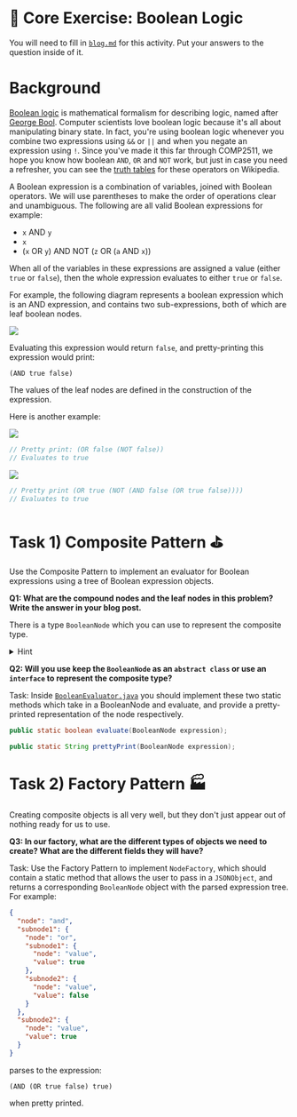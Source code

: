 # 🧠 Core Exercise: Boolean Logic

You will need to fill in [`blog.md`](/blog.md) for this activity. Put your answers to the question inside of it.

# Background

[Boolean logic](https://en.wikipedia.org/wiki/Boolean_algebra) is mathematical formalism for describing logic, named after [George Bool](https://en.wikipedia.org/wiki/George_Boole). Computer scientists love boolean logic because it's all about manipulating binary state. In fact, you're using boolean logic whenever you combine two expressions using `&&` or `||` and when you negate an expression using `!`. Since you've made it this far through COMP2511, we hope you know how boolean `AND`, `OR` and `NOT` work, but just in case you need a refresher, you can see the [truth tables](https://en.wikipedia.org/wiki/Truth_table) for these operators on Wikipedia.

A Boolean expression is a combination of variables, joined with Boolean operators. We will use parentheses to make the order of operations clear and unambiguous. The following are all valid Boolean expressions for example:

- `x` AND `y`
- `x`
- (`x` OR `y`) AND NOT (`z` OR (`a` AND `x`))

When all of the variables in these expressions are assigned a value (either `true` or `false`), then the whole expression evaluates to either `true` or `false`.

For example, the following diagram represents a boolean expression which is an AND expression, and contains two sub-expressions, both of which are leaf boolean nodes.

![](/images/BooleanExample1.png)

Evaluating this expression would return `false`, and pretty-printing this expression would print:

```
(AND true false)
```

The values of the leaf nodes are defined in the construction of the expression.

Here is another example:

![](/images/BooleanExample2.png)

```java
// Pretty print: (OR false (NOT false))
// Evaluates to true
```

![](/images/BooleanExample3.png)

```java
// Pretty print (OR true (NOT (AND false (OR true false))))
// Evaluates to true
```

# Task 1) Composite Pattern ⛳

Use the Composite Pattern to implement an evaluator for Boolean expressions using a tree of Boolean expression objects.

**Q1: What are the compound nodes and the leaf nodes in this problem? Write the answer in your blog post.**

There is a type `BooleanNode` which you can use to represent the composite type.

<details>
  <summary>Hint</summary>
  You can have several compound classes, one for each compound type.
</details>

**Q2: Will you use keep the `BooleanNode` as an `abstract class` or use an `interface` to represent the composite type?**

Task: Inside [`BooleanEvaluator.java`](/src/main/java/bool/BooleanEvaluator.java) you should implement these two static methods which take in a BooleanNode and evaluate, and provide a pretty-printed representation of the node respectively.

```java
public static boolean evaluate(BooleanNode expression);
```

```java
public static String prettyPrint(BooleanNode expression);
```

# Task 2) Factory Pattern 🏭

Creating composite objects is all very well, but they don't just appear out of nothing ready for us to use.

**Q3: In our factory, what are the different types of objects we need to create? What are the different fields they will have?**

Task: Use the Factory Pattern to implement `NodeFactory`, which should contain a static method that allows the user to pass in a `JSONObject`, and returns a corresponding `BooleanNode` object with the parsed expression tree. For example:

```json
{
  "node": "and",
  "subnode1": {
    "node": "or",
    "subnode1": {
      "node": "value",
      "value": true
    },
    "subnode2": {
      "node": "value",
      "value": false
    }
  },
  "subnode2": {
    "node": "value",
    "value": true
  }
}
```

parses to the expression:

```
(AND (OR true false) true)
```

when pretty printed.
